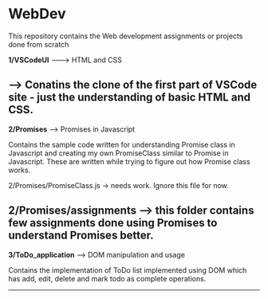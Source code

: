 # WebDev
This repository contains the Web development assignments or projects done from scratch


**1/VSCodeUI** ---> HTML and CSS
 
 --> Conatins the clone of the first part of VSCode site - just the understanding of basic HTML and CSS.
-----------------------------------------

**2/Promises** --> Promises in Javascript

Contains the sample code written for understanding Promise class in Javascript and creating my own PromiseClass similar to Promise in Javascript. These are written while trying to figure out how Promise class works.

2/Promises/PromiseClass.js -> needs work. Ignore this file for now.

2/Promises/assignments --> this folder contains few assignments done using Promises to understand Promises better. 
-----------------------------------------

**3/ToDo_application** --> DOM manipulation and usage

Contains the implementation of ToDo list implemented using DOM which has add, edit, delete and mark todo as complete operations.

-----------------------------------------
